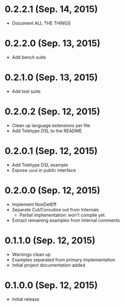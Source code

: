 # 0.2.2.1 (Sep. 14, 2015)

* Document ALL THE THINGS

# 0.2.2.0 (Sep. 13, 2015)

* Add bench suite

# 0.2.1.0 (Sep. 13, 2015)

* Add test suite

# 0.2.0.2 (Sep. 12, 2015)

* Clean up language extensions per file
* Add Teletype DSL to the README

# 0.2.0.1 (Sep. 12, 2015)

* Add Teletype DSL example
* Expose `send` in public interface

# 0.2.0.0 (Sep. 12, 2015)

* Implement NonDetEff
* Separate Cut/Coroutine out from Internals
  * Partial implementation: won't compile yet
* Extract remaining examples from Internal comments

# 0.1.1.0 (Sep. 12, 2015)

* Warnings clean up
* Examples separated from primary implementation
* Initial project documentation added

# 0.1.0.0 (Sep. 12, 2015)

* Initial release
